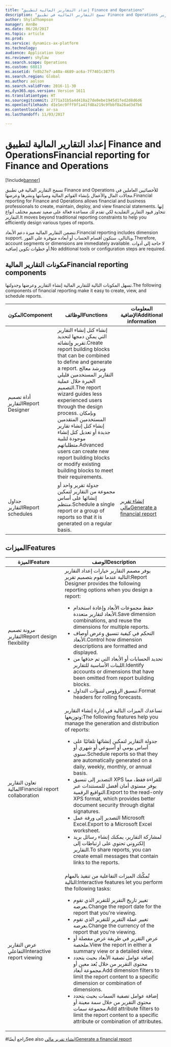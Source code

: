 ```yaml
---
title: "إعداد التقارير المالية لتطبيق Finance and Operations"
description: "تسمح التقارير المالية في تطبيق Finance and Operations للأخصائيين العاملين في مجالات المال والأعمال بإنشاء القوائم المالية وصيانتها ونشرها وعرضها. إنها تتجاوز قيود التقارير التقليدية لكي تقدم لك مساعدة فعالة على صعيد تصميم مختلف أنواع التقارير."
author: ShylaThompson
manager: AnnBe
ms.date: 06/20/2017
ms.topic: article
ms.prod: 
ms.service: dynamics-ax-platform
ms.technology: 
audience: Application User
ms.reviewer: shylaw
ms.search.scope: Operations
ms.custom: 68813
ms.assetid: fe8b27e7-a40a-4689-ac6a-7f7401c387f5
ms.search.region: Global
ms.author: aolson
ms.search.validFrom: 2016-11-30
ms.dyn365.ops.version: Version 1611
ms.translationtype: HT
ms.sourcegitcommit: 2771a31b5a4d418a27de0ebe1945d1fed2d8d6d6
ms.openlocfilehash: d1e1ec9fff9f1a41fd8a219c9fbbf8a26ad3d7b6
ms.contentlocale: ar-sa
ms.lasthandoff: 11/03/2017

---
```


# <a name="financial-reporting-for-finance-and-operations"></a><span data-ttu-id="f0149-104">إعداد التقارير المالية لتطبيق Finance and Operations</span><span class="sxs-lookup"><span data-stu-id="f0149-104">Financial reporting for Finance and Operations</span></span>

[!include[banner](../includes/banner.md)]


<span data-ttu-id="f0149-105">تسمح التقارير المالية في تطبيق Finance and Operations للأخصائيين العاملين في مجالات المال والأعمال بإنشاء القوائم المالية وصيانتها ونشرها وعرضها.</span><span class="sxs-lookup"><span data-stu-id="f0149-105">Financial reporting for Finance and Operations allows financial and business professionals to create, maintain, deploy, and view financial statements.</span></span> <span data-ttu-id="f0149-106">إنها تتجاوز قيود التقارير التقليدية لكي تقدم لك مساعدة فعالة على صعيد تصميم مختلف أنواع التقارير.</span><span class="sxs-lookup"><span data-stu-id="f0149-106">It moves beyond traditional reporting constraints to help you efficiently design various types of reports.</span></span>

<span data-ttu-id="f0149-107">تتضمن التقارير المالية ميزة دعم الأبعاد.</span><span class="sxs-lookup"><span data-stu-id="f0149-107">Financial reporting includes dimension support.</span></span> <span data-ttu-id="f0149-108">وبالتالي، ستكون أقسام الحساب أو أبعاده متوفرة على الفور.</span><span class="sxs-lookup"><span data-stu-id="f0149-108">Therefore, account segments or dimensions are immediately available.</span></span> <span data-ttu-id="f0149-109">لا حاجة إلى أدوات أو خطوات تكوين إضافية.</span><span class="sxs-lookup"><span data-stu-id="f0149-109">No additional tools or configuration steps are required.</span></span>

## <a name="financial-reporting-components"></a><span data-ttu-id="f0149-110">مكونات التقارير المالية</span><span class="sxs-lookup"><span data-stu-id="f0149-110">Financial reporting components</span></span>
<span data-ttu-id="f0149-111">تسهل المكونات التالية للتقارير المالية إنشاء التقارير وعرضها وجدولتها.</span><span class="sxs-lookup"><span data-stu-id="f0149-111">The following components of financial reporting make it easy to create, view, and schedule reports.</span></span>

| <span data-ttu-id="f0149-112">المكون</span><span class="sxs-lookup"><span data-stu-id="f0149-112">Component</span></span>        | <span data-ttu-id="f0149-113">الوظائف</span><span class="sxs-lookup"><span data-stu-id="f0149-113">Functions</span></span>                                                                                                                                                                                                                                                                           | <span data-ttu-id="f0149-114">المعلومات الإضافية</span><span class="sxs-lookup"><span data-stu-id="f0149-114">Additional information</span></span>                                                                          |
|------------------|-------------------------------------------------------------------------------------------------------------------------------------------------------------------------------------------------------------------------------------------------------------------------------------|-------------------------------------------------------------------------------------------------|
| <span data-ttu-id="f0149-115">أداة تصميم التقارير</span><span class="sxs-lookup"><span data-stu-id="f0149-115">Report Designer</span></span>  | <span data-ttu-id="f0149-116">إنشاء كتل إنشاء التقارير التي يمكن دمجها لتحديد تقرير وإنشائه.</span><span class="sxs-lookup"><span data-stu-id="f0149-116">Create report building blocks that can be combined to define and generate a report.</span></span> <span data-ttu-id="f0149-117">ويرشد معالج التقارير المستخدمين قليلي الخبرة خلال عملية التصميم.</span><span class="sxs-lookup"><span data-stu-id="f0149-117">The report wizard guides less experienced users through the design process.</span></span> <span data-ttu-id="f0149-118">وبإمكان المستخدمين المتقدمين إنشاء كتل إنشاء تقارير جديدة أو تعديل كتل إنشاء موجودة لتلبية متطلباتهم.</span><span class="sxs-lookup"><span data-stu-id="f0149-118">Advanced users can create new report building blocks or modify existing building blocks to meet their requirements.</span></span> |                                                                                                 |
| <span data-ttu-id="f0149-119">جداول التقارير</span><span class="sxs-lookup"><span data-stu-id="f0149-119">Report schedules</span></span> | <span data-ttu-id="f0149-120">جدولة تقرير واحد أو مجموعة من التقارير لتمكين إنشائها على أساس منتظم.</span><span class="sxs-lookup"><span data-stu-id="f0149-120">Schedule a single report or a group of reports so that it is generated on a regular basis.</span></span>                                                                                                                                                                                          | [<span data-ttu-id="f0149-121">إنشاء تقرير مالي</span><span class="sxs-lookup"><span data-stu-id="f0149-121">Generate a financial report</span></span>](generate-financial-report.md) |

## <a name="features"></a><span data-ttu-id="f0149-122">الميزات</span><span class="sxs-lookup"><span data-stu-id="f0149-122">Features</span></span>
<table>
<thead>
<tr class="header">
<th><span data-ttu-id="f0149-123">الميزة</span><span class="sxs-lookup"><span data-stu-id="f0149-123">Feature</span></span></th>
<th><span data-ttu-id="f0149-124">‏‏الوصف</span><span class="sxs-lookup"><span data-stu-id="f0149-124">Description</span></span></th>
</tr>
</thead>
<tbody>
<tr class="odd">
<td><span data-ttu-id="f0149-125">مرونة تصميم التقارير</span><span class="sxs-lookup"><span data-stu-id="f0149-125">Report design flexibility</span></span></td>
<td><span data-ttu-id="f0149-126">يوفر مصمم التقارير خيارات إعداد التقارير التالية عندما تقوم بتصميم تقرير:</span><span class="sxs-lookup"><span data-stu-id="f0149-126">Report Designer provides the following reporting options when you design a report:</span></span>
<ul>
<li><span data-ttu-id="f0149-127">حفظ مجموعات الأبعاد وإعادة استخدام الأبعاد لتقارير متعددة.</span><span class="sxs-lookup"><span data-stu-id="f0149-127">Save dimension combinations, and reuse the dimensions for multiple reports.</span></span></li>
<li><span data-ttu-id="f0149-128">التحكم في كيفية تنسيق وعرض أوصاف الأبعاد.</span><span class="sxs-lookup"><span data-stu-id="f0149-128">Control how dimension descriptions are formatted and displayed.</span></span></li>
<li><span data-ttu-id="f0149-129">تحديد الحسابات أو الأبعاد التي تم حذفها من اللبنات الأساسية للتقارير.</span><span class="sxs-lookup"><span data-stu-id="f0149-129">Identify accounts or dimensions that have been omitted from report building blocks.</span></span></li>
<li><span data-ttu-id="f0149-130">تنسيق الرؤوس لتنبؤات التداول.</span><span class="sxs-lookup"><span data-stu-id="f0149-130">Format headers for rolling forecasts.</span></span></li>
</ul></td>
</tr>
<tr class="even">
<td><span data-ttu-id="f0149-131">تعاون التقارير المالية</span><span class="sxs-lookup"><span data-stu-id="f0149-131">Financial report collaboration</span></span></td>
<td><span data-ttu-id="f0149-132">تساعدك الميزات التالية في إدارة إنشاء التقارير وتوزيعها:</span><span class="sxs-lookup"><span data-stu-id="f0149-132">The following features help you manage the generation and distribution of reports:</span></span>
<ul>
<li><span data-ttu-id="f0149-133">جدولة التقارير لتمكين إنشائها تلقائيًا على أساس يومي أو أسبوعي أو شهري أو سنوي.</span><span class="sxs-lookup"><span data-stu-id="f0149-133">Schedule reports so that they are automatically generated on a daily, weekly, monthly, or annual basis.</span></span></li>
<li><span data-ttu-id="f0149-134">التصدير إلى تنسيق XPS للقراءة فقط، مما يوفر مستوى أمان أفضل للمستندات عبر التواقيع الرقمية.</span><span class="sxs-lookup"><span data-stu-id="f0149-134">Export to the read-only XPS format, which provides better document security through digital signatures.</span></span></li>
<li><span data-ttu-id="f0149-135">التصدير إلى ورقة عمل Microsoft Excel.</span><span class="sxs-lookup"><span data-stu-id="f0149-135">Export to a Microsoft Excel worksheet.</span></span></li>
<li><span data-ttu-id="f0149-136">لمشاركة التقارير، يمكنك إنشاء رسائل بريد إلكتروني تحتوي على ارتباطات إلى التقارير.</span><span class="sxs-lookup"><span data-stu-id="f0149-136">To share reports, you can create email messages that contain links to the reports.</span></span></li>
</ul></td>
</tr>
<tr class="odd">
<td><span data-ttu-id="f0149-137">عرض التقارير التفاعلي</span><span class="sxs-lookup"><span data-stu-id="f0149-137">Interactive report viewing</span></span></td>
<td><span data-ttu-id="f0149-138">تُمكّنك الميزات التفاعلية من تنفيذ بالمهام التالية:</span><span class="sxs-lookup"><span data-stu-id="f0149-138">Interactive features let you perform the following tasks:</span></span>
<ul>
<li><span data-ttu-id="f0149-139">تغيير تاريخ التقرير للتقرير الذي تقوم بعرضه.</span><span class="sxs-lookup"><span data-stu-id="f0149-139">Change the report date for the report that you're viewing.</span></span></li>
<li><span data-ttu-id="f0149-140">تغيير عملة التقرير للتقرير الذي تقوم بعرضه.</span><span class="sxs-lookup"><span data-stu-id="f0149-140">Change the currency of the report that you're viewing.</span></span></li>
<li><span data-ttu-id="f0149-141">عرض التقرير في طريقة عرض مفصلة أو ملخصة.</span><span class="sxs-lookup"><span data-stu-id="f0149-141">View the report in either a summary view or a detailed view.</span></span></li>
<li><span data-ttu-id="f0149-142">إضافة عوامل تصفية الأبعاد بحيث يتحدد محتوى التقرير من خلال بُعد معين أو مجموعة أبعاد.</span><span class="sxs-lookup"><span data-stu-id="f0149-142">Add dimension filters to limit the report content to a specific dimension or combination of dimensions.</span></span></li>
<li><span data-ttu-id="f0149-143">إضافة عوامل تصفية السمات بحيث يتحدد محتوى التقرير من خلال سمة معينة أو مجموعة سمات.</span><span class="sxs-lookup"><span data-stu-id="f0149-143">Add attribute filters to limit the report content to a specific attribute or combination of attributes.</span></span></li>
</ul>
</td>
</tr>
</tbody>
</table>

#<a name="see-also"></a><span data-ttu-id="f0149-144">راجع أيضًا</span><span class="sxs-lookup"><span data-stu-id="f0149-144">See also</span></span>
[<span data-ttu-id="f0149-145">إنشاء تقرير مالي</span><span class="sxs-lookup"><span data-stu-id="f0149-145">Generate a financial report</span></span>](generate-financial-report.md)





